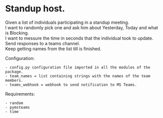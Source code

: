 # Standup host.

Given a list of individuals participating in a standup meeting.  
I want to randomly pick one and ask him about Yesterday, Today and what is Blocking.  
I want to messure the time in seconds that the individual took to update.  
Send responses to a teams channel.  
Keep getting names from the list till is finished.

Configuration:

    - config.py configuration file imported in all the modules of the package.
    - team_names = list containing strings with the names of the team members.
    - teams_webhook = webhook to send notification to MS Teams.

Requirements:

    - random
    - pymsteams
    - time
